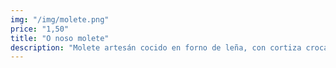 ```yaml
---
img: "/img/molete.png"
price: "1,50"
title: "O noso molete"
description: "Molete artesán cocido en forno de leña, con cortiza crocante e miolo tenro, dispoñible en 1/4kg, 1/2kg ou 1kg."
---
```

